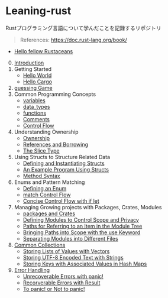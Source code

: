# Leaning-rust

Rustプログラミング言語について学んだことを記録するリポジトリ

> References: https://doc.rust-lang.org/book/

- [Hello fellow Rustaceans](https://github.com/ittokun/leaning-rust/tree/main/projects/hello_fellow_rustaceans)

0. [Introduction](https://github.com/ittokun/leaning-rust/tree/main/docs/ch00-00-introduction.md)
1. Getting Started
   - [Hello World](https://github.com/ittokun/leaning-rust/tree/main/docs/ch01-02-hello-world.md)
   - [Hello Cargo](https://github.com/ittokun/leaning-rust/tree/main/docs/ch01-03-hello-cargo.md)
2. [guessing Game](https://github.com/ittokun/leaning-rust/tree/main/docs/ch02-00-guessing-game.md)
3. Common Programming Concepts
   - [variables](https://github.com/ittokun/leaning-rust/tree/main/docs/ch03-01-variables-and-mutability.md)
   - [data_types](https://github.com/ittokun/leaning-rust/tree/main/docs/ch03-02-data-types.md)
   - [functions](https://github.com/ittokun/leaning-rust/tree/main/docs/ch03-03-functions.md)
   - [Comments](https://github.com/ittokun/leaning-rust/tree/main/docs/ch03-04-comments.md)
   - [Control Flow](https://github.com/ittokun/leaning-rust/tree/main/docs/ch03-05-control-flow.md)
4. Understanding Ownership
   - [Ownership](https://github.com/ittokun/leaning-rust/tree/main/docs/ch04-01-what-is-ownership.md)
   - [References and Borrowing](https://github.com/ittokun/leaning-rust/tree/main/docs/ch04-02-references-and-borrowing.md)
   - [The Slice Type](https://github.com/ittokun/leaning-rust/tree/main/docs/ch04-03-the-slice-type.md)
5. Using Structs to Structure Related Data
   - [Defining and Instantiating Structs](https://github.com/ittokun/leaning-rust/tree/main/docs/ch05-01-defining-and-instantiating-structs.md)
   - [An Example Program Using Structs](https://github.com/ittokun/leaning-rust/tree/main/docs/ch05-02-an-example-program-using-structs.md)
   - [Method Syntax](https://github.com/ittokun/leaning-rust/tree/main/docs/ch05-03-method-syntax.md)
6. Enums and Pattern Matching
   - [Defining an Enum](https://github.com/ittokun/leaning-rust/tree/main/docs/ch06-01-defining-an-enum.md)
   - [match Control Flow](https://github.com/ittokun/leaning-rust/tree/main/docs/ch06-02-the-match-control-flow-construct.md)
   - [Concise Control Flow with if let](https://github.com/ittokun/leaning-rust/tree/main/docs/ch06-03-concise-control-flow-with-if-let.md)
7. Managing Growing projects with Packages, Crates, Modules
   - [packages and Crates](https://github.com/ittokun/leaning-rust/tree/main/docs/ch07-01-packages-and-crates.md)
   - [Defining Modules to Control Scope and Privacy](https://github.com/ittokun/leaning-rust/tree/main/docs/ch07-02-defining-modules-control-scope-privacy.md)
   - [Paths for Referring to an Item in the Module Tree](https://github.com/ittokun/leaning-rust/tree/main/docs/ch07-03-paths-referring-to-item-module-tree.md)
   - [Bringing Paths into Scope with the use Keyword](https://github.com/ittokun/leaning-rust/tree/main/docs/ch07-04-bringing-paths-into-scope-with-the-use-keyword.md)
   - [Separating Modules into Different Files](https://github.com/ittokun/leaning-rust/tree/main/docs/ch07-05-separating-modules-into-different-files.md)
8. [Common Collections](https://github.com/ittokun/leaning-rust/tree/main/docs/ch08-00-common-collections.md)
   - [Storing Lists of Values with Vectors](https://github.com/ittokun/leaning-rust/tree/main/docs/ch08-01-storing-lists-of-values-with-vectors.md)
   - [Storing UTF-8 Encoded Text with Strings](https://github.com/ittokun/leaning-rust/tree/main/docs/ch08-02-storing-utf8-encoded-text-with-strings.md)
   - [Storing Keys with Associated Values in Hash Maps](https://github.com/ittokun/leaning-rust/tree/main/docs/ch08-03-hash-maps.md)
9. [Error Handling](https://github.com/ittokun/leaning-rust/tree/main/docs/ch09-00-error-handling.md)
   - [Unrecoverable Errors with panic!](https://github.com/ittokun/leaning-rust/tree/main/docs/ch09-01-panic.md)
   - [Recorverable Errors with Result](https://github.com/ittokun/leaning-rust/tree/main/docs/ch09-02-result.md)
   - [To panic! or Not to panic!](https://github.com/ittokun/leaning-rust/tree/main/docs/ch09-03-panic-or-not-panic.md)
